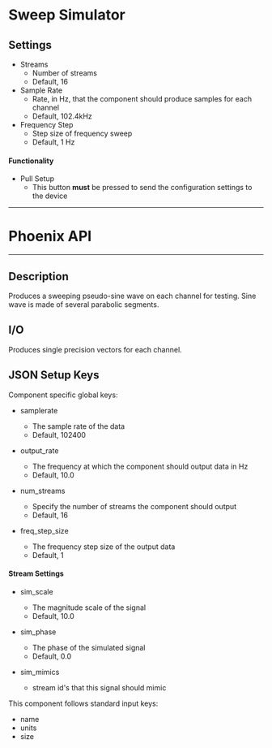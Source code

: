 # Sweep Simulator
## Settings
- Streams
  - Number of streams
  - Default, 16
- Sample Rate
  - Rate, in Hz, that the component should produce samples for each channel
  - Default, 102.4kHz
- Frequency Step
  - Step size of frequency sweep
  - Default, 1 Hz

#### Functionality
- Pull Setup
  - This button **must** be pressed to send the configuration settings to the device
___
# Phoenix API
___
## Description

Produces a sweeping pseudo-sine wave on each channel for testing. Sine wave is made of several parabolic segments.

## I/O

Produces single precision vectors for each channel.

## JSON Setup Keys

Component specific global keys:

- samplerate
  - The sample rate of the data
  - Default, 102400

- output_rate
  - The frequency at which the component should output data in Hz
  - Default, 10.0

- num_streams
  - Specify the number of streams the component should output
  - Default, 16

- freq_step_size
  - The frequency step size of the output data
  - Default, 1

#### Stream Settings
- sim_scale
  - The magnitude scale of the signal
  - Default, 10.0

- sim_phase
  - The phase of the simulated signal
  - Default, 0.0

- sim_mimics
  - stream id's that this signal should mimic


This component follows standard input keys:

* name
* units
* size
